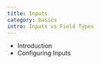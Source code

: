 ```yaml
---
title: Inputs
category: basics
intro: Inputs vs Field Types
---
```


- Introduction
- Configuring Inputs
